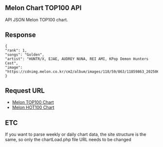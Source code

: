 ## Melon Chart TOP100 API
API JSON Melon TOP100 chart.

## Response
```
{
"rank": 1,
"songs": "Golden",
"artist": "HUNTR/X, EJAE, AUDREY NUNA, REI AMI, KPop Demon Hunters Cast",
"image": "https://cdnimg.melon.co.kr/cm2/album/images/118/59/863/11859863_20250620104512_500.jpg/melon/resize/120/quality/80/optimize"
}
```
## Request URL
* <a href='https://sinamon.dothome.co.kr/melon/top100'>Melon TOP100 Chart</a>
* <a href='https://sinamon.dothome.co.kr/melon/hot100'>Melon HOT100 Chart</a>

## ETC
If you want to parse weekly or daily chart data, the site structure is the same, so only the chartLoad.php file URL needs to be changed
